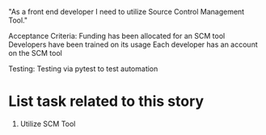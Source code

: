 "As a front end developer I need to utilize Source Control Management Tool."

Acceptance Criteria: Funding has been allocated for an SCM tool
Developers have been trained on its usage
Each developer has an account on the SCM tool

Testing: Testing via pytest to test automation

# List task related to this story
1. Utilize SCM Tool
